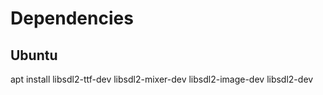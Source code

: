 # Dependencies

## Ubuntu
apt install libsdl2-ttf-dev libsdl2-mixer-dev libsdl2-image-dev libsdl2-dev




